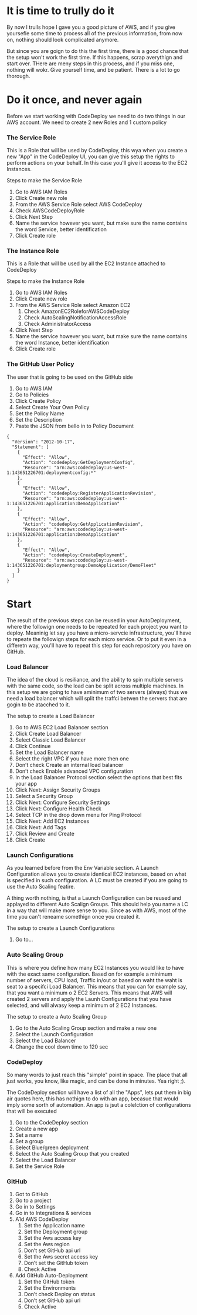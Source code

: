 # It is time to trully do it

By now I trulls hope I gave you a good picture of AWS, and if you give yoursefle some time to process all of the previous information, from now on, nothing should look complicated anymore. 

But since you are goign to do this the first time, there is a good chance that the setup won't work the first time. If this happens, scrap averythign and start over. THere are meny steps in this process, and if you miss one, nothing will wokr. Give yourself time, and be patient. There is a lot to go thorough.

# Do it once, and never again 

Before we start working with CodeDeploy we need to do two things in our AWS account. We need to create 2 new Roles and 1 custom policy

### The Service Role

This is a Role that will be used by CodeDeploy, this wya when you create a new "App" in the CodeDeploy UI, you can give this setup the rights to perform actions on your behalf. In this case you'll give it access to the EC2 Instances.

Steps to make the Service Role

1. Go to AWS IAM Roles
1. Click Create new role
1. From the AWS Service Role select AWS CodeDeploy
1. Check AWSCodeDeployRole
1. Click Next Step
1. Name the service however you want, but make sure the name contains the word Service, better identification
1. Click Create role

### The Instance Role

This is a Role that will be used by all the EC2 Instance attached to CodeDeploy

Steps to make the Instance Role

1. Go to AWS IAM Roles
1. Click Create new role
1. From the AWS Service Role select Amazon EC2
   1. Check AmazonEC2RoleforAWSCodeDeploy
   1. Check AutoScalingNotificationAccessRole
   1. Check AdministratorAccess
1. Click Next Step
1. Name the service however you want, but make sure the name contains the word Instance, better identification
1. Click Create role

### The GitHub User Policy

The user that is going to be used on the GitHub side

1. Go to AWS IAM
1. Go to Policies
1. Click Create Policy
1. Select Create Your Own Policy
1. Set the Policy Name
1. Set the Description
1. Paste the JSON from bello in to Policy Document

```
{
  "Version": "2012-10-17",
  "Statement": [
    {
      "Effect": "Allow",
      "Action": "codedeploy:GetDeploymentConfig",
      "Resource": "arn:aws:codedeploy:us-west-1:143651226701:deploymentconfig:*"
    },
    {
      "Effect": "Allow",
      "Action": "codedeploy:RegisterApplicationRevision",
      "Resource": "arn:aws:codedeploy:us-west-1:143651226701:application:DemoApplication"
    },
    {
      "Effect": "Allow",
      "Action": "codedeploy:GetApplicationRevision",
      "Resource": "arn:aws:codedeploy:us-west-1:143651226701:application:DemoApplication"
    },
    {
      "Effect": "Allow",
      "Action": "codedeploy:CreateDeployment",
      "Resource": "arn:aws:codedeploy:us-west-1:143651226701:deploymentgroup:DemoApplication/DemoFleet"
    }
  ]
}
```

# Start

The result of the previous steps can be reused in your AutoDeployment, where the followign one needs to be repeated for each project you want to deploy. Meaninig let say you have a micro-servcie infrastructure, you'll have to repeate the followign steps for each micro service. Or to put it even in a differetn way, you'll have to repeat this step for each repository you have on GitHub.

### Load Balancer

The idea of the cloud is resiliance, and the ability to spin multiple servers with the same code, so the load can be split across multiple machines. In this setup we are going to have aminimum of two servers (always) thus we need a load balancer which will split the traffci betwen the servers that are gogin to be atacched to it.

The setup to create a Load Balancer

1. Go to AWS EC2 Load Balancer section
1. Click Create Load Balancer
1. Select Classic Load Balancer
1. Click Continue
1. Set the Load Balancer name
1. Select the right VPC if you have more then one
1. Don’t check Create an internal load balancer
1. Don’t check Enable advanced VPC configuration
1. In the Load Balancer Protocol section select the options that best fits your app
1. Click Next: Assign Security Groups
1. Select a Security Group
1. Click Next: Configure Security Settings
1. Click Next: Configure Health Check
1. Select TCP in the drop down menu for Ping Protocol
1. Click Next: Add EC2 Instances
1. Click Next: Add Tags
1. Click Review and Create
1. Click Create

### Launch Configurations

As you learned before from the Env Variable section. A Launch Configuration allows you to create identical EC2 instances, based on what is specified in such configuration. A LC must be created if you are going to use the Auto Scaling featire. 

A thing worth nothing, is that a Launch Configuration can be reused and applayed to different Auto Scalign Groups. This should help you name a LC in a way that will make more sense to you. Since as with AWS, most of the time you can't reneame somethign once you created it.

The setup to create a Launch Configurations

1. Go to...

### Auto Scaling Group

This is where you define how many EC2 Instances you would like to have with the exact same configuration. Based on for example a minimum number of servers, CPU load, Traffic in/out or based on waht the waht is seat to a specifci Load Balancer. This means that you can for example say, that you want a minimum o 2 EC2 Servers. This means that AWS will created 2 servers and apply the Launh Configurations that you have selected, and will alwasy keep a minimum of 2 EC2 Instances.

The setup to create a Auto Scaling Group

1. Go to the Auto Scaling Group section and make a new one
1. Select the Launch Configuration
1. Select the Load Balancer
1. Change the cool down time to 120 sec
    
### CodeDeploy

So many words to just reach this "simple" point in space. The place that all just works, you know, like magic, and can be done in minutes. Yea right ;).

The CodeDeploy section will have a list of all the "Apps", lets put them in big air quotes here, this has nothign to do with an app, becasue that would imply some sorth of automation. An app is jsut a colelction of configurations that will be executed 

1. Go to the CodeDeploy section
1. Create a new app
1. Set a name
1. Set a group
1. Select Blue/green deployment
1. Select the Auto Scaling Group that you created
1. Select the Load Balancer
1. Set the Service Role

### GitHub

1. Got to GitHub
1. Go to a project
1. Go in to Settings
1. Go in to Integrations & services
1. A1d AWS CodeDeploy
    1. Set the Application name
    1. Set the Deployment group
    1. Set the Aws access key
    1. Set the Aws region
    1. Don’t set GitHub api url
    1. Set the Aws secret access key
    1. Don’t set the GitHub token
    1. Check Active
1. Add GitHub Auto-Deployment
    1. Set the GitHub token
    1. Set the Environments
    1. Don’t check Deploy on status
    1. Don’t set GitHub api url
    1. Check Active
